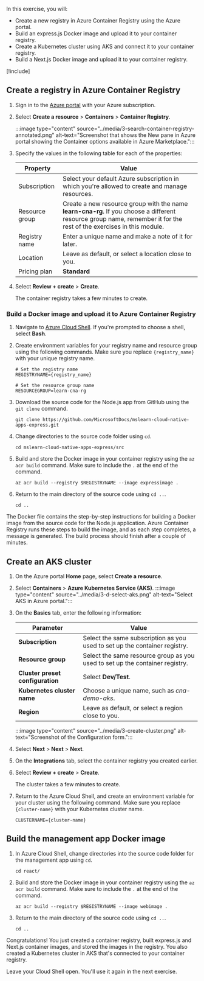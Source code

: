 In this exercise, you will:

* Create a new registry in Azure Container Registry using the Azure portal.
* Build an express.js Docker image and upload it to your container registry.
* Create a Kubernetes cluster using AKS and connect it to your container registry.
* Build a Next.js Docker image and upload it to your container registry.

[!include[](../../../includes/azure-exercise-subscription-prerequisite.md)]

## Create a registry in Azure Container Registry

1. Sign in to the [Azure portal](https://portal.azure.com/) with your Azure subscription.

2. Select **Create a resource** > **Containers** > **Container Registry**.

    :::image type="content" source="../media/3-search-container-registry-annotated.png" alt-text="Screenshot that shows the New pane in Azure portal showing the Container options available in Azure Marketplace.":::

3. Specify the values in the following table for each of the properties:

   | Property | Value |
   |---|---|
   | Subscription | Select your default Azure subscription in which you're allowed to create and manage resources. |
   | Resource group | Create a new resource group with the name **learn-cna-rg**. If you choose a different resource group name, remember it for the rest of the exercises in this module. |
   | Registry name | Enter a unique name and make a note of it for later. |
   | Location | Leave as default, or select a location close to you. |
   | Pricing plan | **Standard** |

4. Select **Review + create** > **Create**.

    The container registry takes a few minutes to create.

### Build a Docker image and upload it to Azure Container Registry

1. Navigate to [Azure Cloud Shell](https://shell.azure.com). If you're prompted to choose a shell, select **Bash**.

2. Create environment variables for your registry name and resource group using the following commands. Make sure you replace `{registry_name}` with your unique registry name.

    ```azurecli-interactive
    # Set the registry name
    REGISTRYNAME={registry_name}
    
    # Set the resource group name
    RESOURCEGROUP=learn-cna-rg
    ```

3. Download the source code for the Node.js app from GitHub using the `git clone` command.

    ```azurecli-interactive
    git clone https://github.com/MicrosoftDocs/mslearn-cloud-native-apps-express.git
    ```

4. Change directories to the source code folder using `cd`.

    ```azurecli-interactive
    cd mslearn-cloud-native-apps-express/src
    ```

5. Build and store the Docker image in your container registry using the `az acr build` command. Make sure to include the `.` at the end of the command.

    ```azurecli-interactive
    az acr build --registry $REGISTRYNAME --image expressimage .
    ```

6. Return to the main directory of the source code using `cd ..`.

    ```azurecli-interactive
    cd ..
    ```

The Docker file contains the step-by-step instructions for building a Docker image from the source code for the Node.js application. Azure Container Registry runs these steps to build the image, and as each step completes, a message is generated. The build process should finish after a couple of minutes.

## Create an AKS cluster

1. On the Azure portal **Home** page, select **Create a resource**.

2. Select **Containers** >  **Azure Kubernetes Service (AKS)**.
    :::image type="content" source="../media/3-d-select-aks.png" alt-text="Select AKS in Azure portal.":::

3. On the **Basics** tab, enter the following information:  

    |Parameter | Value |
    |--- | --- |
    |**Subscription** |  Select the same subscription as you used to set up the container registry. |
    |**Resource group** | Select the same resource group as you used to set up the container registry. |
    |**Cluster preset configuration** | Select **Dev/Test**. |
    |**Kubernetes cluster name** |  Choose a unique name, such as *cna-demo-aks*. |
    |**Region** | Leave as default, or select a region close to you. |

    :::image type="content" source="../media/3-create-cluster.png" alt-text="Screenshot of the Configuration form.":::

4. Select **Next** > **Next** > **Next**.
5. On the **Integrations** tab, select the container registry you created earlier.
6. Select **Review + create** > **Create**.

    The cluster takes a few minutes to create.

7. Return to the Azure Cloud Shell, and create an environment variable for your cluster using the following command. Make sure you replace `{cluster-name}` with your Kubernetes cluster name.

    ```azurecli-interactive
    CLUSTERNAME={cluster-name}
    ```

## Build the management app Docker image

1. In Azure Cloud Shell, change directories into the source code folder for the management app using `cd`.

    ```azurecli-interactive
    cd react/
    ```

2. Build and store the Docker image in your container registry using the `az acr build` command. Make sure to include the `.` at the end of the command.

    ```azurecli-interactive
    az acr build --registry $REGISTRYNAME --image webimage .
    ```

3. Return to the main directory of the source code using `cd ..`.

    ```azurecli-interactive
    cd ..
    ```

Congratulations! You just created a container registry, built express.js and Next.js container images, and stored the images in the registry. You also created a Kubernetes cluster in AKS that's connected to your container registry.

Leave your Cloud Shell open. You'll use it again in the next exercise.

